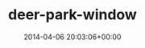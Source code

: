 ---
title:		"deer-park-window"
type:		"photos"
mediatype:		"upload"
location:		"TBC"
date:		"2014-04-06 20:03:06+00:00"
album:		"experimental"
filename:		"deer-park-window.md"
series:		""
cl_public_id:		"experimental/deer-park-window"
cl_version:		1497004506
format:		"tiff"
bytes:		3567536
width:		2158
height:		1440
colours:
- "#2F302A"
- "#323734"
- "#C1CACE"
- "#D5CEC0"
- "#D0D0C8"
- "#69706B"
- "#737F83"
- "#252117"
- "#76776D"
- "#C7CCC9"
- "#868073"
- "#7B6C51"
exposure_mode:		"Auto"
program:		"Aperture-priority AE"
aperture:		"1.4"
focal_length:		"50.0 mm"
iso:		"100"
shutter_speed:		"1/800"
metering:		"Multi-segment"
flash:		"Off, Did not fire"
white_balance:		"Custom"
colour_temp:		"5450"
has_crop:		"false"
orientation:		"Horizontal (normal)"
camera_model:		"NIKON D800"
lens_info:		"0mm f/0"
artist:		"No artist info"
x_resolution:		"300"
y_resolution:		"300"
---